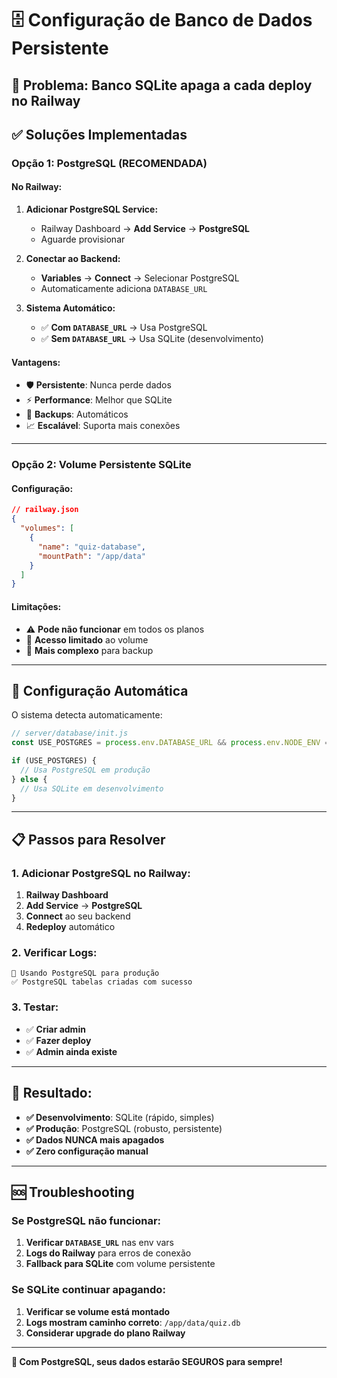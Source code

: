 # 🗄️ Configuração de Banco de Dados Persistente

## 🚨 **Problema**: Banco SQLite apaga a cada deploy no Railway

## ✅ **Soluções Implementadas**

### **Opção 1: PostgreSQL (RECOMENDADA)**

#### **No Railway:**
1. **Adicionar PostgreSQL Service:**
   - Railway Dashboard → **Add Service** → **PostgreSQL**
   - Aguarde provisionar

2. **Conectar ao Backend:**
   - **Variables** → **Connect** → Selecionar PostgreSQL
   - Automaticamente adiciona `DATABASE_URL`

3. **Sistema Automático:**
   - ✅ **Com `DATABASE_URL`** → Usa PostgreSQL
   - ✅ **Sem `DATABASE_URL`** → Usa SQLite (desenvolvimento)

#### **Vantagens:**
- 🛡️ **Persistente**: Nunca perde dados
- ⚡ **Performance**: Melhor que SQLite
- 🔄 **Backups**: Automáticos
- 📈 **Escalável**: Suporta mais conexões

---

### **Opção 2: Volume Persistente SQLite**

#### **Configuração:**
```json
// railway.json
{
  "volumes": [
    {
      "name": "quiz-database",
      "mountPath": "/app/data"
    }
  ]
}
```

#### **Limitações:**
- ⚠️ **Pode não funcionar** em todos os planos
- 📁 **Acesso limitado** ao volume
- 🔧 **Mais complexo** para backup

---

## 🚀 **Configuração Automática**

O sistema detecta automaticamente:

```javascript
// server/database/init.js
const USE_POSTGRES = process.env.DATABASE_URL && process.env.NODE_ENV === 'production';

if (USE_POSTGRES) {
  // Usa PostgreSQL em produção
} else {
  // Usa SQLite em desenvolvimento
}
```

---

## 📋 **Passos para Resolver**

### **1. Adicionar PostgreSQL no Railway:**
1. **Railway Dashboard**
2. **Add Service** → **PostgreSQL**
3. **Connect** ao seu backend
4. **Redeploy** automático

### **2. Verificar Logs:**
```
🐘 Usando PostgreSQL para produção
✅ PostgreSQL tabelas criadas com sucesso
```

### **3. Testar:**
- ✅ **Criar admin**
- ✅ **Fazer deploy**
- ✅ **Admin ainda existe**

---

## 🎯 **Resultado:**

- **✅ Desenvolvimento**: SQLite (rápido, simples)
- **✅ Produção**: PostgreSQL (robusto, persistente)
- **✅ Dados NUNCA mais apagados**
- **✅ Zero configuração manual**

---

## 🆘 **Troubleshooting**

### **Se PostgreSQL não funcionar:**
1. **Verificar `DATABASE_URL`** nas env vars
2. **Logs do Railway** para erros de conexão
3. **Fallback para SQLite** com volume persistente

### **Se SQLite continuar apagando:**
1. **Verificar se volume está montado**
2. **Logs mostram caminho correto**: `/app/data/quiz.db`
3. **Considerar upgrade do plano Railway**

---

**🎉 Com PostgreSQL, seus dados estarão SEGUROS para sempre!**
